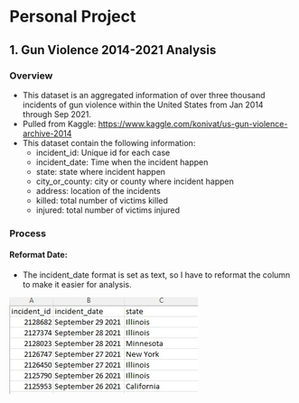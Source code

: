 # Personal Project

## 1. Gun Violence 2014-2021 Analysis

### Overview

* This dataset is an aggregated information of over three thousand incidents of gun violence within the United States from Jan 2014 through Sep 2021.
* Pulled from Kaggle: https://www.kaggle.com/konivat/us-gun-violence-archive-2014
* This dataset contain the following information:
    * incident_id: Unique id for each case
    * incident_date: Time when the incident happen
    * state: state where incident happen
    * city_or_county: city or county where incident happen
    * address: location of the incidents
    * killed: total number of victims killed
    * injured: total number of victims injured

### Process

#### Reformat Date:

* The incident_date format is set as text, so I have to reformat the column to make it easier for analysis.

<img src="/img/Before.jpg">
